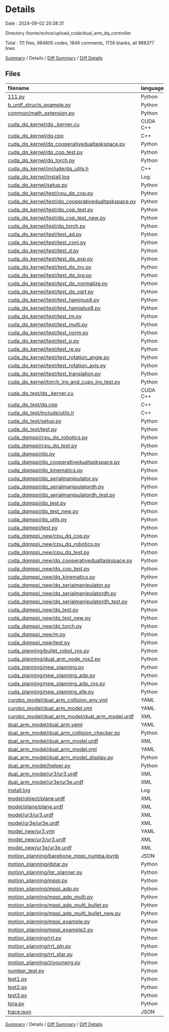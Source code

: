 # Details

Date : 2024-09-02 20:38:31

Directory /home/echoz/upload_code/dual_arm_dq_controller

Total : 111 files,  984805 codes, 1846 comments, 1726 blanks, all 988377 lines

[Summary](results.md) / Details / [Diff Summary](diff.md) / [Diff Details](diff-details.md)

## Files
| filename | language | code | comment | blank | total |
| :--- | :--- | ---: | ---: | ---: | ---: |
| [111.py](/111.py) | Python | 35 | 4 | 1 | 40 |
| [b_urdf_structs_example.py](/b_urdf_structs_example.py) | Python | 33 | 4 | 1 | 38 |
| [common/math_extension.py](/common/math_extension.py) | Python | 4 | 0 | 0 | 4 |
| [cuda_dq_kernel/dq._kerner.cu](/cuda_dq_kernel/dq._kerner.cu) | CUDA C++ | 1,143 | 86 | 134 | 1,363 |
| [cuda_dq_kernel/dq.cpp](/cuda_dq_kernel/dq.cpp) | C++ | 116 | 0 | 4 | 120 |
| [cuda_dq_kernel/dq_cooperativedualtaskspace.py](/cuda_dq_kernel/dq_cooperativedualtaskspace.py) | Python | 140 | 16 | 6 | 162 |
| [cuda_dq_kernel/dq_cop_test.py](/cuda_dq_kernel/dq_cop_test.py) | Python | 44 | 15 | 3 | 62 |
| [cuda_dq_kernel/dq_torch.py](/cuda_dq_kernel/dq_torch.py) | Python | 228 | 45 | 31 | 304 |
| [cuda_dq_kernel/include/dq_utils.h](/cuda_dq_kernel/include/dq_utils.h) | C++ | 27 | 0 | 2 | 29 |
| [cuda_dq_kernel/install.log](/cuda_dq_kernel/install.log) | Log | 4,591 | 0 | 34 | 4,625 |
| [cuda_dq_kernel/setup.py](/cuda_dq_kernel/setup.py) | Python | 22 | 0 | 0 | 22 |
| [cuda_dq_kernel/test/cpu_dq_cop.py](/cuda_dq_kernel/test/cpu_dq_cop.py) | Python | 38 | 7 | 2 | 47 |
| [cuda_dq_kernel/test/dq_cooperativedualtaskspace.py](/cuda_dq_kernel/test/dq_cooperativedualtaskspace.py) | Python | 98 | 20 | 7 | 125 |
| [cuda_dq_kernel/test/dq_cop_test.py](/cuda_dq_kernel/test/dq_cop_test.py) | Python | 43 | 15 | 3 | 61 |
| [cuda_dq_kernel/test/dq_cop_test_new.py](/cuda_dq_kernel/test/dq_cop_test_new.py) | Python | 46 | 18 | 3 | 67 |
| [cuda_dq_kernel/test/dq_torch.py](/cuda_dq_kernel/test/dq_torch.py) | Python | 228 | 45 | 31 | 304 |
| [cuda_dq_kernel/test/test_ad.py](/cuda_dq_kernel/test/test_ad.py) | Python | 27 | 2 | 2 | 31 |
| [cuda_dq_kernel/test/test_conj.py](/cuda_dq_kernel/test/test_conj.py) | Python | 20 | 2 | 2 | 24 |
| [cuda_dq_kernel/test/test_d.py](/cuda_dq_kernel/test/test_d.py) | Python | 24 | 2 | 2 | 28 |
| [cuda_dq_kernel/test/test_dq_exp.py](/cuda_dq_kernel/test/test_dq_exp.py) | Python | 24 | 2 | 2 | 28 |
| [cuda_dq_kernel/test/test_dq_inv.py](/cuda_dq_kernel/test/test_dq_inv.py) | Python | 24 | 2 | 2 | 28 |
| [cuda_dq_kernel/test/test_dq_log.py](/cuda_dq_kernel/test/test_dq_log.py) | Python | 24 | 2 | 2 | 28 |
| [cuda_dq_kernel/test/test_dq_normalize.py](/cuda_dq_kernel/test/test_dq_normalize.py) | Python | 24 | 2 | 2 | 28 |
| [cuda_dq_kernel/test/test_dq_sqrt.py](/cuda_dq_kernel/test/test_dq_sqrt.py) | Python | 33 | 2 | 1 | 36 |
| [cuda_dq_kernel/test/test_haminus8.py](/cuda_dq_kernel/test/test_haminus8.py) | Python | 24 | 2 | 2 | 28 |
| [cuda_dq_kernel/test/test_hamiplus8.py](/cuda_dq_kernel/test/test_hamiplus8.py) | Python | 24 | 2 | 2 | 28 |
| [cuda_dq_kernel/test/test_im.py](/cuda_dq_kernel/test/test_im.py) | Python | 24 | 2 | 2 | 28 |
| [cuda_dq_kernel/test/test_multi.py](/cuda_dq_kernel/test/test_multi.py) | Python | 27 | 0 | 3 | 30 |
| [cuda_dq_kernel/test/test_norm.py](/cuda_dq_kernel/test/test_norm.py) | Python | 23 | 2 | 2 | 27 |
| [cuda_dq_kernel/test/test_p.py](/cuda_dq_kernel/test/test_p.py) | Python | 24 | 2 | 2 | 28 |
| [cuda_dq_kernel/test/test_re.py](/cuda_dq_kernel/test/test_re.py) | Python | 24 | 2 | 2 | 28 |
| [cuda_dq_kernel/test/test_rotation_angle.py](/cuda_dq_kernel/test/test_rotation_angle.py) | Python | 24 | 2 | 2 | 28 |
| [cuda_dq_kernel/test/test_rotation_axis.py](/cuda_dq_kernel/test/test_rotation_axis.py) | Python | 24 | 2 | 2 | 28 |
| [cuda_dq_kernel/test/test_translation.py](/cuda_dq_kernel/test/test_translation.py) | Python | 27 | 2 | 2 | 31 |
| [cuda_dq_kernel/torch_inv_and_cupy_inv_test.py](/cuda_dq_kernel/torch_inv_and_cupy_inv_test.py) | Python | 22 | 2 | 5 | 29 |
| [cuda_dq_test/dq._kerner.cu](/cuda_dq_test/dq._kerner.cu) | CUDA C++ | 45 | 36 | 10 | 91 |
| [cuda_dq_test/dq.cpp](/cuda_dq_test/dq.cpp) | C++ | 13 | 0 | 2 | 15 |
| [cuda_dq_test/include/utils.h](/cuda_dq_test/include/utils.h) | C++ | 5 | 0 | 2 | 7 |
| [cuda_dq_test/setup.py](/cuda_dq_test/setup.py) | Python | 20 | 0 | 0 | 20 |
| [cuda_dq_test/test.py](/cuda_dq_test/test.py) | Python | 6 | 0 | 1 | 7 |
| [cuda_dqmppi/cpu_dq_robotics.py](/cuda_dqmppi/cpu_dq_robotics.py) | Python | 20 | 0 | 1 | 21 |
| [cuda_dqmppi/cpu_dq_test.py](/cuda_dqmppi/cpu_dq_test.py) | Python | 13 | 0 | 1 | 14 |
| [cuda_dqmppi/dq.py](/cuda_dqmppi/dq.py) | Python | 180 | 61 | 44 | 285 |
| [cuda_dqmppi/dq_cooperativedualtaskspace.py](/cuda_dqmppi/dq_cooperativedualtaskspace.py) | Python | 40 | 0 | 13 | 53 |
| [cuda_dqmppi/dq_kinematics.py](/cuda_dqmppi/dq_kinematics.py) | Python | 27 | 6 | 8 | 41 |
| [cuda_dqmppi/dq_serialmanipulator.py](/cuda_dqmppi/dq_serialmanipulator.py) | Python | 77 | 9 | 23 | 109 |
| [cuda_dqmppi/dq_serialmanipulatordh.py](/cuda_dqmppi/dq_serialmanipulatordh.py) | Python | 80 | 6 | 15 | 101 |
| [cuda_dqmppi/dq_serialmanipulatordh_test.py](/cuda_dqmppi/dq_serialmanipulatordh_test.py) | Python | 35 | 11 | 1 | 47 |
| [cuda_dqmppi/dq_test.py](/cuda_dqmppi/dq_test.py) | Python | 14 | 3 | 2 | 19 |
| [cuda_dqmppi/dq_test_new.py](/cuda_dqmppi/dq_test_new.py) | Python | 20 | 0 | 4 | 24 |
| [cuda_dqmppi/dq_utils.py](/cuda_dqmppi/dq_utils.py) | Python | 192 | 60 | 29 | 281 |
| [cuda_dqmppi/test.py](/cuda_dqmppi/test.py) | Python | 12 | 1 | 2 | 15 |
| [cuda_dqmppi_new/cpu_dq_cop.py](/cuda_dqmppi_new/cpu_dq_cop.py) | Python | 37 | 0 | 2 | 39 |
| [cuda_dqmppi_new/cpu_dq_robotics.py](/cuda_dqmppi_new/cpu_dq_robotics.py) | Python | 14 | 2 | 1 | 17 |
| [cuda_dqmppi_new/cpu_dq_test.py](/cuda_dqmppi_new/cpu_dq_test.py) | Python | 13 | 0 | 1 | 14 |
| [cuda_dqmppi_new/dq_cooperativedualtaskspace.py](/cuda_dqmppi_new/dq_cooperativedualtaskspace.py) | Python | 140 | 16 | 6 | 162 |
| [cuda_dqmppi_new/dq_cop_test.py](/cuda_dqmppi_new/dq_cop_test.py) | Python | 43 | 15 | 2 | 60 |
| [cuda_dqmppi_new/dq_kinematics.py](/cuda_dqmppi_new/dq_kinematics.py) | Python | 23 | 0 | 8 | 31 |
| [cuda_dqmppi_new/dq_serialmanipulator.py](/cuda_dqmppi_new/dq_serialmanipulator.py) | Python | 59 | 17 | 24 | 100 |
| [cuda_dqmppi_new/dq_serialmanipulatordh.py](/cuda_dqmppi_new/dq_serialmanipulatordh.py) | Python | 91 | 14 | 18 | 123 |
| [cuda_dqmppi_new/dq_serialmanipulatordh_test.py](/cuda_dqmppi_new/dq_serialmanipulatordh_test.py) | Python | 38 | 12 | 3 | 53 |
| [cuda_dqmppi_new/dq_test.py](/cuda_dqmppi_new/dq_test.py) | Python | 21 | 5 | 2 | 28 |
| [cuda_dqmppi_new/dq_test_new.py](/cuda_dqmppi_new/dq_test_new.py) | Python | 20 | 0 | 4 | 24 |
| [cuda_dqmppi_new/dq_torch.py](/cuda_dqmppi_new/dq_torch.py) | Python | 218 | 55 | 32 | 305 |
| [cuda_dqmppi_new/m.py](/cuda_dqmppi_new/m.py) | Python | 2 | 0 | 0 | 2 |
| [cuda_dqmppi_new/test.py](/cuda_dqmppi_new/test.py) | Python | 10 | 0 | 0 | 10 |
| [cuda_planning/bullet_robot_ros.py](/cuda_planning/bullet_robot_ros.py) | Python | 116 | 10 | 13 | 139 |
| [cuda_planning/dual_arm_node_ros2.py](/cuda_planning/dual_arm_node_ros2.py) | Python | 218 | 31 | 34 | 283 |
| [cuda_planning/new_planning.py](/cuda_planning/new_planning.py) | Python | 369 | 66 | 50 | 485 |
| [cuda_planning/new_planning_adp.py](/cuda_planning/new_planning_adp.py) | Python | 387 | 57 | 55 | 499 |
| [cuda_planning/new_planning_adp_ros.py](/cuda_planning/new_planning_adp_ros.py) | Python | 403 | 42 | 54 | 499 |
| [cuda_planning/new_planning_efe.py](/cuda_planning/new_planning_efe.py) | Python | 456 | 78 | 66 | 600 |
| [curobo_model/dual_arm_collision_env.yml](/curobo_model/dual_arm_collision_env.yml) | YAML | 16 | 0 | 6 | 22 |
| [curobo_model/dual_arm_model.yml](/curobo_model/dual_arm_model.yml) | YAML | 120 | 0 | 7 | 127 |
| [curobo_model/dual_arm_model/dual_arm_model.urdf](/curobo_model/dual_arm_model/dual_arm_model.urdf) | XML | 459 | 26 | 9 | 494 |
| [dual_arm_model/dual_arm.yaml](/dual_arm_model/dual_arm.yaml) | YAML | 109 | 11 | 9 | 129 |
| [dual_arm_model/dual_arm_collision_checker.py](/dual_arm_model/dual_arm_collision_checker.py) | Python | 20 | 9 | 5 | 34 |
| [dual_arm_model/dual_arm_model.urdf](/dual_arm_model/dual_arm_model.urdf) | XML | 459 | 26 | 9 | 494 |
| [dual_arm_model/dual_arm_model.yml](/dual_arm_model/dual_arm_model.yml) | YAML | 136 | 0 | 9 | 145 |
| [dual_arm_model/dual_arm_model_display.py](/dual_arm_model/dual_arm_model_display.py) | Python | 104 | 24 | 33 | 161 |
| [dual_arm_model/helper.py](/dual_arm_model/helper.py) | Python | 120 | 21 | 30 | 171 |
| [dual_arm_model/ur3/ur3.urdf](/dual_arm_model/ur3/ur3.urdf) | XML | 280 | 31 | 1 | 312 |
| [dual_arm_model/ur3e/ur3e.urdf](/dual_arm_model/ur3e/ur3e.urdf) | XML | 289 | 76 | 1 | 366 |
| [install.log](/install.log) | Log | 27 | 0 | 1 | 28 |
| [model/object/plane.urdf](/model/object/plane.urdf) | XML | 31 | 0 | 0 | 31 |
| [model/plane/plane.urdf](/model/plane/plane.urdf) | XML | 31 | 0 | 0 | 31 |
| [model/ur3/ur3.urdf](/model/ur3/ur3.urdf) | XML | 280 | 31 | 1 | 312 |
| [model/ur3e/ur3e.urdf](/model/ur3e/ur3e.urdf) | XML | 289 | 76 | 1 | 366 |
| [model_new/ur3.yml](/model_new/ur3.yml) | YAML | 83 | 0 | 7 | 90 |
| [model_new/ur3/ur3.urdf](/model_new/ur3/ur3.urdf) | XML | 280 | 33 | 1 | 314 |
| [model_new/ur3e/ur3e.urdf](/model_new/ur3e/ur3e.urdf) | XML | 289 | 76 | 1 | 366 |
| [motion_planning/barebone_mppi_numba.ipynb](/motion_planning/barebone_mppi_numba.ipynb) | JSON | 858 | 0 | 1 | 859 |
| [motion_planning/dstar.py](/motion_planning/dstar.py) | Python | 178 | 0 | 32 | 210 |
| [motion_planning/lqr_planner.py](/motion_planning/lqr_planner.py) | Python | 99 | 6 | 45 | 150 |
| [motion_planning/mppi.py](/motion_planning/mppi.py) | Python | 258 | 42 | 64 | 364 |
| [motion_planning/mppi_adp.py](/motion_planning/mppi_adp.py) | Python | 266 | 42 | 64 | 372 |
| [motion_planning/mppi_adp_multi.py](/motion_planning/mppi_adp_multi.py) | Python | 271 | 28 | 27 | 326 |
| [motion_planning/mppi_adp_multi_bullet.py](/motion_planning/mppi_adp_multi_bullet.py) | Python | 644 | 68 | 76 | 788 |
| [motion_planning/mppi_adp_multi_bullet_new.py](/motion_planning/mppi_adp_multi_bullet_new.py) | Python | 691 | 63 | 83 | 837 |
| [motion_planning/mppi_example.py](/motion_planning/mppi_example.py) | Python | 262 | 62 | 73 | 397 |
| [motion_planning/mppi_example2.py](/motion_planning/mppi_example2.py) | Python | 77 | 4 | 24 | 105 |
| [motion_planning/rrt.py](/motion_planning/rrt.py) | Python | 253 | 11 | 58 | 322 |
| [motion_planning/rrt_pin.py](/motion_planning/rrt_pin.py) | Python | 375 | 46 | 66 | 487 |
| [motion_planning/rrt_star.py](/motion_planning/rrt_star.py) | Python | 234 | 7 | 41 | 282 |
| [motion_planning/ziyouneng.py](/motion_planning/ziyouneng.py) | Python | 55 | 4 | 19 | 78 |
| [number_test.py](/number_test.py) | Python | 266 | 28 | 28 | 322 |
| [test1.py](/test1.py) | Python | 257 | 27 | 21 | 305 |
| [test2.py](/test2.py) | Python | 258 | 27 | 20 | 305 |
| [test3.py](/test3.py) | Python | 21 | 7 | 7 | 35 |
| [tora.py](/tora.py) | Python | 36 | 10 | 9 | 55 |
| [trace.json](/trace.json) | JSON | 965,244 | 0 | 1 | 965,245 |

[Summary](results.md) / Details / [Diff Summary](diff.md) / [Diff Details](diff-details.md)